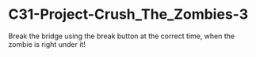 # C31-Project-Crush_The_Zombies-3
Break the bridge using the break button at the correct time, when the zombie is right under it!
